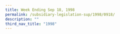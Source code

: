 ```yaml
---
title: Week Ending Sep 18, 1998
permalink: /subsidiary-legislation-sup/1998/0918/
description: ""
third_nav_title: "1998"
---
```

